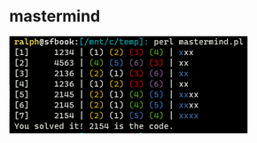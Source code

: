 # mastermind

![Mastermind game](https://github.com/raschu/mastermind/blob/main/screenshot.png?raw=true)
